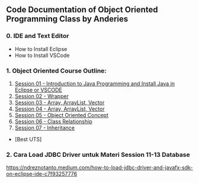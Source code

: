 ## Code Documentation of Object Oriented Programming Class by Anderies

### 0. IDE and Text Editor
- How to Install Eclipse
- How to Install VSCode

### 1. Object Oriented Course Outline:
1. [Session 01 - Introduction to Java Programming and Install Java in Eclipse or VSCODE](https://github.com/Anderies/oop-la02/tree/master/src/session01)
2. [Session 02 - Wrapper](https://github.com/Anderies/oop-la02/tree/master/src/session02)
3. [Session 03 - Array, ArrayList, Vector](https://github.com/Anderies/oop-la02/tree/master/src/session03)
4. [Session 04 - Array, ArrayList, Vector](https://github.com/Anderies/oop-la02/tree/master/src/session03)
5. [Session 05 - Object Oriented Concept](https://github.com/Anderies/oop-la02/tree/master/src/session05)
6. [Session 06 - Class Relationship](https://github.com/Anderies/oop-la02/tree/master/src/session06)
7. [Session 07 - Inheritance](https://github.com/Anderies/oop-la02/tree/master/src/session07)
- [Best UTS]

### 2. Cara Load JDBC Driver untuk Materi Session 11-13 Database
https://ndreznotanto.medium.com/how-to-load-jdbc-driver-and-javafx-sdk-on-eclipse-ide-c7f93257776